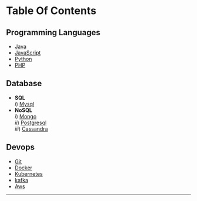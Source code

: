# Table Of Contents  

## Programming Languages
   - [Java](https://srimuthurajesh.github.io/Tech-Notes/Java)  
   - [JavaScript](https://srimuthurajesh.github.io/Tech-Notes/Java%20script)  
   - [Python](https://srimuthurajesh.github.io/Tech-Notes/Python)  
   - [PHP](https://srimuthurajesh.github.io/Tech-Notes/PHP)  

## Database
   - **SQL**  
      *i*) [Mysql](https://srimuthurajesh.github.io/Tech-Notes/SQL/mysql.html)  
   - **NoSQL**  
      *i*) [Mongo](https://srimuthurajesh.github.io/Tech-Notes/NoSql/Mongo.html)  
      *ii*) [Postgresql](https://srimuthurajesh.github.io/Tech-Notes/NoSql/Mongo.html)  
      *iii*) [Cassandra](https://srimuthurajesh.github.io/Tech-Notes/NoSql/Cassandra.html)  

## Devops    
   - [Git](https://srimuthurajesh.github.io/Tech-Notes/Devops/git.html)
   - [Docker](https://srimuthurajesh.github.io/Tech-Notes/Devops/docker.html)
   - [Kubernetes](https://srimuthurajesh.github.io/Tech-Notes/Devops/kubernetes.html)
   - [kafka](https://srimuthurajesh.github.io/Tech-Notes/Devops/kafka.html)
   - [Aws](https://srimuthurajesh.github.io/Tech-Notes/Devops/AWS.html)


----
